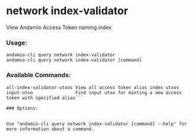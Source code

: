 # network index-validator
View Andamio Access Token naming index

### Usage:
```
andamio-cli query network index-validator
andamio-cli query network index-validator [command]
```

### Available Commands:
```
all-index-validator-utxos View all access token alias index utxos
input-utxo                Find input utxo for minting a new access token with specified alias```

### Options:
```

```

Use "andamio-cli query network index-validator [command] --help" for more information about a command.


